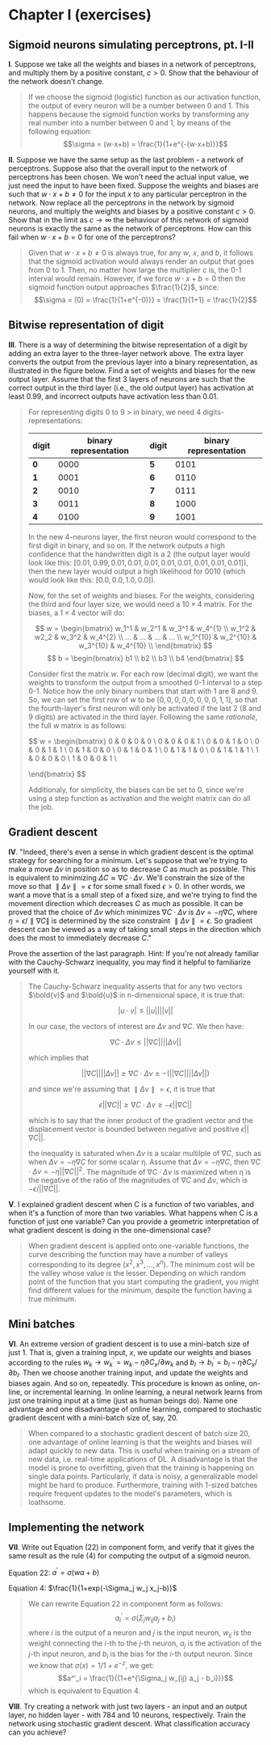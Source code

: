 # Chapter I (exercises)

## Sigmoid neurons simulating perceptrons, pt. I-II

**I**. Suppose we take all the weights and biases in a network of perceptrons, and multiply them by a positive constant, $c>0$. Show that the behaviour of the network doesn't change.

> If we choose the sigmoid (logistic) function as our activation function, the output of every neuron will be a number between 0 and 1. This happens because the sigmoid function works by transforming any real number into a number between 0 and 1, by means of the following equation: $$\sigma = (w⋅x+b) = \frac{1}{1+e^{-(w⋅x+b)}}$$

**II**. Suppose we have the same setup as the last problem - a network of perceptrons. Suppose also that the overall input to the network of perceptrons has been chosen. We won't need the actual input value, we just need the input to have been fixed. Suppose the weights and biases are such that $w⋅x+b≠0$ for the input $x$ to any particular perceptron in the network. Now replace all the perceptrons in the network by sigmoid neurons, and multiply the weights and biases by a positive constant $c>0$. Show that in the limit as $c→∞$ the behaviour of this network of sigmoid neurons is exactly the same as the network of perceptrons. How can this fail when $w⋅x+b=0$ for one of the perceptrons?

> Given that $w⋅x+b\ne0$ is always true, for any $w$, $x$, and $b$, it follows that the sigmoid activation would always render an output that goes from 0 to 1. Then, no matter how large the multiplier $c$ is, the 0-1 interval would remain. However, if we force $w⋅x+b=0$ then the sigmoid function output approaches $\frac{1}{2}$, since: $$\sigma = (0) = \frac{1}{1+e^{-0)}} = \frac{1}{1+1} = \frac{1}{2}$$

## Bitwise representation of digit

**III**. There is a way of determining the bitwise representation of a digit by adding an extra layer to the three-layer network above. The extra layer converts the output from the previous layer into a binary representation, as illustrated in the figure below. Find a set of weights and biases for the new output layer. Assume that the first 3 layers of neurons are such that the correct output in the third layer (i.e., the old output layer) has activation at least 0.99, and incorrect outputs have activation less than 0.01.

> For representing digits 0 to 9 > in binary, we need 4 digits-representations:
>
> | digit     | binary representation  | digit     | binary representation
> |-------    | ---------------------  | -----     | ---------------------
> | **0**     | 0000                   | **5**     | 0101
> | **1**     | 0001                   | **6**     | 0110
> | **2**     | 0010                   | **7**     | 0111
> | **3**     | 0011                   | **8**     | 1000
> | **4**     | 0100                   | **9**     | 1001
>
> In the new 4-neurons layer, the first neuron would correspond to the first digit in binary, and so on. If the network outputs a high confidence that the handwritten digit is a 2 (the output layer would look like this: $[0.01, 0.99, 0.01, 0.01, 0.01, 0.01, 0.01, 0.01, 0.01, 0.01]$), then the new layer would output a high likelihood for 0010 (which would look like this: $[0.0, 0.0, 1.0, 0.0]$).
>
> Now, for the set of weights and biases. For the weights, considering the third and four layer size, we would need a $10\times4$ matrix. For the biases, a $1\times4$ vector will do:
>
> $$
> w =
> \begin{bmatrix}
> w_1^1    & w_2^1    & w_3^1  & w_4^{1} \\
> w_1^2    & w2_2     & w_3^2  & w_4^{2} \\
> ...      & ...      & ...    & ...     \\
> w_1^{10} & w_2^{10} & w_3^{10} & w_4^{10} \\
> \end{bmatrix}
> $$
> $$
> b =
> \begin{bmatrix}
> b1 \\
> b2 \\
> b3 \\
> b4
> \end{bmatrix}
> $$
>
> Consider first the matrix $w$. For each row (decimal digit), we want the weights to transform the output from a smoothed 0-1 interval to a step 0-1. Notice how the only binary numbers that start with 1 are 8 and 9. So, we can set the first row of $w$ to be $[0,0,0,0,0,0,0,0,1,1]$, so that the fourth-layer's first neuron will only be activated if the last 2 (8 and 9 digits) are activated in the third layer. Following the same _rationale_, the full $w$ matrix is as follows:
>
> $$
> w =
> \begin{bmatrix}
> 0 & 0 & 0 & 0 \\
> 0 & 0 & 0 & 1 \\
> 0 & 0 & 1 & 0 \\
> 0 & 0 & 1 & 1 \\
> 0 & 1 & 0 & 0 \\
> 0 & 1 & 0 & 1 \\
> 0 & 1 & 1 & 0 \\
> 0 & 1 & 1 & 1 \\
> 1 & 0 & 0 & 0 \\
> 1 & 0 & 0 & 1 \\
>
> \end{bmatrix}
> $$
>
> Additionaly, for simplicity, the biases can be set to 0, since we're using a step function as activation and the weight matrix can do all the job.

## Gradient descent

**IV**.  "Indeed, there's even a sense in which gradient descent is the optimal strategy for searching for a minimum. Let's suppose that we're trying to make a move $Δv$ in position so as to decrease $C$ as much as possible. This is equivalent to minimizing $ΔC≈∇C⋅Δv$. We'll constrain the size of the move so that $∥Δv∥=ϵ$ for some small fixed $ϵ>0$. In other words, we want a move that is a small step of a fixed size, and we're trying to find the movement direction which decreases $C$ as much as possible. It can be proved that the choice of $Δv$ which minimizes $∇C⋅Δv$ is $Δv=−η∇C$, where $η=ϵ/∥∇C∥$ is determined by the size constraint $∥Δv∥=ϵ$. So gradient descent can be viewed as a way of taking small steps in the direction which does the most to immediately decrease $C$."

Prove the assertion of the last paragraph. Hint: If you're not already familiar with the Cauchy-Schwarz inequality, you may find it helpful to familiarize yourself with it.

> The Cauchy-Schwarz inequality asserts that for any two vectors $\bold{v}$ and $\bold{u}$ in n-dimensional space, it is true that:
>
>$$|u \cdot v| \le ||u||||v|| $$
>
> In our case, the vectors of interest are $\Delta v$ and $\nabla C$. We then have:
>
>$$\nabla C \cdot \Delta v \le ||\nabla C||||\Delta v||$$
>
> which implies that
>
>$$||\nabla C||||\Delta v|| \ge \nabla C \cdot \Delta v \ge -(||\nabla C||||\Delta v||)$$
>
>and since we're assuming that $∥Δv∥=ϵ$, it is true that
>
>$$ϵ||\nabla C|| \ge \nabla C \cdot \Delta v \ge -ϵ||\nabla C||$$
>
>which is to say that the inner product of the gradient vector and the displacement vector is bounded between negative and positive $ϵ||\nabla C||$.
>
>the inequality is saturated when $\Delta v$ is a scalar multilple of $\nabla C$, such as when $\Delta v = -η\nabla C$ for some scalar η. Assume that $\Delta v = -η\nabla C$, then $\nabla C\cdot\Delta v = -η||\nabla C||^2$. The magnitude of $\nabla C \cdot \Delta v$ is maximized when η is the negative of the ratio of the magnitudes of $\nabla C$ and $\Delta v$, which is $-ϵ/||\nabla C||$.

**V**. I explained gradient descent when C is a function of two variables, and when it's a function of more than two variables. What happens when C is a function of just one variable? Can you provide a geometric interpretation of what gradient descent is doing in the one-dimensional case?

> When gradient descent is applied onto one-variable functions, the curve describing the function may have a number of valleys corresponding to its degree ($x^2, x^3,...,x^n$). The minimum cost will be the valley whose value is the lesser. Depending on which random point of the function that you start computing the gradient, you might find different values for the minimum, despite the function having a true minimum.

## Mini batches

**VI**. An extreme version of gradient descent is to use a mini-batch size of just 1. That is, given a training input, $x$, we update our weights and biases according to the rules $w_k→w^′_k=w_k−η∂C_x/∂w_k$ and $b_l→b^′_l=b_l−η∂C_x/∂b_l$. Then we choose another training input, and update the weights and biases again. And so on, repeatedly. This procedure is known as online, on-line, or incremental learning. In online learning, a neural network learns from just one training input at a time (just as human beings do). Name one advantage and one disadvantage of online learning, compared to stochastic gradient descent with a mini-batch size of, say, 20.

> When compared to a stochastic gradient descent of batch size 20, one advantage of online learning is that the weights and biases will adapt quickly to new data. This is useful when training on a stream of new data, i.e. real-time applications of DL.
> A disadvantage is that the model is prone to overfitting, given that the training is happening on single data points. Particularly, if data is noisy, a generalizable model might be hard to produce. Furthermore, training with 1-sized batches require frequent updates to the model's parameters, which is loathsome.

## Implementing the network

**VII**. Write out Equation (22) in component form, and verify that it gives the same result as the rule (4) for computing the output of a sigmoid neuron.

Equation 22: $a^′ = \sigma(wa+b)$

Equation 4: $\frac{1}{1+exp(-\Sigma_j w_j x_j-b)}$

> We can rewrite Equation 22 in component form as follows:
> $$a^′_i = \sigma(\Sigma_j w_{ij} a_j + b_i)$$
> where $i$ is the output of a neuron and $j$ is the input neuron, $w_{ij}$ is the weight connecting the $i$-th to the $j$-th neuron, $a_j$ is the activation of the $j$-th input neuron, and $b_i$ is the bias for the $i$-th output neuron. Since we know that $\sigma(x)=1/1+e^{-z}$, we get:
> $$a^′_i = \frac{1}{(1+e^{\Sigma_j w_{ij} a_j - b_i)}}$$
> which is equivalent to Equation 4.

**VIII**. Try creating a network with just two layers - an input and an output layer, no hidden layer - with 784 and 10 neurons, respectively. Train the network using stochastic gradient descent. What classification accuracy can you achieve?
